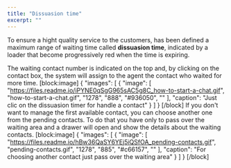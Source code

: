 ```yaml
---
title: "Dissuasion time"
excerpt: ""
---
```

To ensure a hight quality service to the customers, has been defined a maximum range of waiting time called **dissuasion time**, indicated by a loader that become progressively red when the time is expiring.

The waiting contact number is indicated on the top and, by clicking on the contact box, the system will assign to the agent the contact who waited for more time. 
[block:image]
{
  "images": [
    {
      "image": [
        "https://files.readme.io/iPYNE0qSgG965sAC5g8C_how-to-start-a-chat.gif",
        "how-to-start-a-chat.gif",
        "1278",
        "888",
        "#936050",
        ""
      ],
      "caption": "Just clic on the dissuasion timer for handle a contact"
    }
  ]
}
[/block]
If you don't want to manage the first available contact, you can choose another one from the pending contacts. To do that you have only to pass over the waiting area and a drawer will open and show the details about the waiting contacts.
[block:image]
{
  "images": [
    {
      "image": [
        "https://files.readme.io/hBw36QaSY6YEj5iQSfOA_pending-contacts.gif",
        "pending-contacts.gif",
        "1278",
        "885",
        "#c66157",
        ""
      ],
      "caption": "For choosing another contact just pass over the waiting area"
    }
  ]
}
[/block]